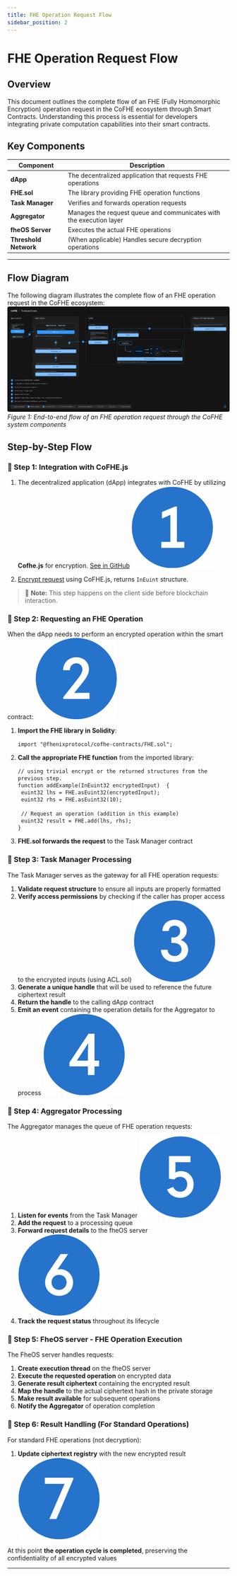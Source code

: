 ```yaml
---
title: FHE Operation Request Flow
sidebar_position: 2
---
```


# FHE Operation Request Flow

## Overview

This document outlines the complete flow of an FHE (Fully Homomorphic Encryption) operation request in the CoFHE ecosystem through Smart Contracts. Understanding this process is essential for developers integrating private computation capabilities into their smart contracts.


## Key Components

| Component | Description |
|-----------|-------------|
| **dApp** | The decentralized application that requests FHE operations |
| **FHE.sol** | The library providing FHE operation functions |
| **Task Manager** | Verifies and forwards operation requests |
| **Aggregator** | Manages the request queue and communicates with the execution layer |
| **fheOS Server** | Executes the actual FHE operations |
| **Threshold Network** | (When applicable) Handles secure decryption operations |

---
## Flow Diagram

The following diagram illustrates the complete flow of an FHE operation request in the CoFHE ecosystem:
[![Diagram](../../../../static/img/assets/Transactions.svg)](../../../../static/img/assets/Transactions.svg)
*Figure 1: End-to-end flow of an FHE operation request through the CoFHE system components*

## Step-by-Step Flow

### 📌 Step 1: Integration with CoFHE.js

1. The decentralized application (dApp) integrates with CoFHE by utilizing **Cofhe.js** for encryption.
[See in GitHub](https://github.com/FhenixProtocol/cofhe.js) ![Bullet](../../../../static/img/assets/1.png)

2. [Encrypt request](./encryption-request.md) using CoFHE.js, returns `InEuint` structure.

> 📝 **Note:** This step happens on the client side before blockchain interaction.

### 📌 Step 2: Requesting an FHE Operation 

When the dApp needs to perform an encrypted operation within the smart contract: ![Bullet](../../../../static/img/assets/2.png)
1. **Import the FHE library in Solidity**:
   ```solidity
   import "@fhenixprotocol/cofhe-contracts/FHE.sol";
   ```

2. **Call the appropriate FHE function** from the imported library:
   ```solidity
   // using trivial encrypt or the returned structures from the previous step.
   function addExample(InEuint32 encryptedInput)  {
    euint32 lhs = FHE.asEuint32(encryptedInput);
    euint32 rhs = FHE.asEuint32(10);
    
    // Request an operation (addition in this example)
    euint32 result = FHE.add(lhs, rhs);
   }
   ```

3. **FHE.sol forwards the request** to the Task Manager contract

### 📌 Step 3: Task Manager Processing

The Task Manager serves as the gateway for all FHE operation requests:

1. **Validate request structure** to ensure all inputs are properly formatted
2. **Verify access permissions** by checking if the caller has proper access to the encrypted inputs (using ACL.sol) ![Bullet](../../../../static/img/assets/3.png)
3. **Generate a unique handle** that will be used to reference the future ciphertext result
4. **Return the handle** to the calling dApp contract
5. **Emit an event** containing the operation details for the Aggregator to process ![Bullet](../../../../static/img/assets/4.png)

### 📌 Step 4: Aggregator Processing

The Aggregator manages the queue of FHE operation requests:

1. **Listen for events** from the Task Manager ![Bullet](../../../../static/img/assets/5.png)
2. **Add the request** to a processing queue
3. **Forward request details** to the fheOS server ![Bullet](../../../../static/img/assets/6.png)
4. **Track the request status** throughout its lifecycle

### 📌 Step 5: FheOS server - FHE Operation Execution

The FheOS server handles requests:

1. **Create execution thread** on the fheOS server
2. **Execute the requested operation** on encrypted data
3. **Generate result ciphertext** containing the encrypted result
4. **Map the handle** to the actual ciphertext hash in the private storage
5. **Make result available** for subsequent operations
6. **Notify the Aggregator** of operation completion

### 📌 Step 6: Result Handling (For Standard Operations)

For standard FHE operations (not decryption):

1. **Update ciphertext registry** with the new encrypted result ![Bullet](../../../../static/img/assets/7.png)

At this point **the operation cycle is completed**, preserving the confidentiality of all encrypted values

---